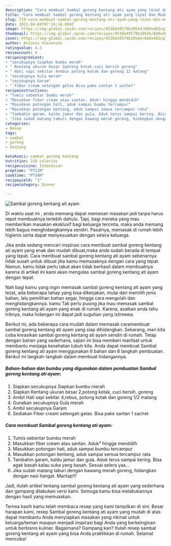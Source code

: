 ```yaml
---
description: "Cara membuat Sambal goreng kentang ati ayam yang lezat dan Mudah Dibuat"
title: "Cara membuat Sambal goreng kentang ati ayam yang lezat dan Mudah Dibuat"
slug: 719-cara-membuat-sambal-goreng-kentang-ati-ayam-yang-lezat-dan-mudah-dibuat
date: 2021-04-04T07:16:14.094Z
image: https://img-global.cpcdn.com/recipes/453bb49579b20544/680x482cq70/sambal-goreng-kentang-ati-ayam-foto-resep-utama.jpg
thumbnail: https://img-global.cpcdn.com/recipes/453bb49579b20544/680x482cq70/sambal-goreng-kentang-ati-ayam-foto-resep-utama.jpg
cover: https://img-global.cpcdn.com/recipes/453bb49579b20544/680x482cq70/sambal-goreng-kentang-ati-ayam-foto-resep-utama.jpg
author: Antonio Stevenson
ratingvalue: 4.3
reviewcount: 4
recipeingredient:
- "secukupnya Siapkan bumbu merah"
- " Kentang ukuran besar 2potong kotak cuci bersih goreng"
- " Hati sapi sekitar 4rebus potong kotak dan goreng 12 matang"
- "secukupnya Gula merah"
- "secukupnya Garam"
- " Fiber cream setengah gelas Bisa pake santan 1 sachet"
recipeinstructions:
- "Tumis sebentar bumbu merah"
- "Masukkan fiber cream atau santan. Aduk² hingga mendidih"
- "Masukkan potongan hati, aduk sampai bumbu tercampur"
- "Masukkan potongan kentang, aduk sampai semua tercampur rata"
- "Tambahin garam, kaldu jamur dan gula. Aduk terus sampai kering. Bisa agak basah kalau suka yang basah. Sesuai selera yaa..."
- "Jika sudah matang taburi dengan bawang merah goreng, hidangkan dengan nasi hangat. Mantap!!!"
categories:
- Resep
tags:
- sambal
- goreng
- kentang

katakunci: sambal goreng kentang 
nutrition: 220 calories
recipecuisine: Indonesian
preptime: "PT12M"
cooktime: "PT34M"
recipeyield: "1"
recipecategory: Dinner

---
```



![Sambal goreng kentang ati ayam](https://img-global.cpcdn.com/recipes/453bb49579b20544/680x482cq70/sambal-goreng-kentang-ati-ayam-foto-resep-utama.jpg)

Di waktu  saat ini , anda memang dapat memesan masakan jadi tanpa harus repot membuatnya terlebih dahulu. Tapi, bagi mereka yang mau memberikan masakan eksklusif bagi keluarga tercinta, maka anda memang lebih bagus menghidangkannya sendiri. Pasalnya, memasak di rumah lebih higienis serta dapat menyesuaikan dengan selera keluarga.

Jika anda sedang mencari inspirasi cara membuat sambal goreng kentang ati ayam yang enak dan mudah dibuat,maka anda sudah berada di tempat yang tepat. Cara membuat sambal goreng kentang ati ayam  sebenarnya tidak susah untuk dibuat jika kamu memasaknya dengan cara yang tepat. Namun, kamu tidak perlu takut akan tidak berhasil dalam membuatnya 
karena di artikel ini kami akan mengulas sambal goreng kentang ati ayam dengan tepat.  



Nah bagi kamu yang ingin memasak sambal goreng kentang ati ayam yang lezat, ada beberapa tahap yang bisa dikerjakan, mulai dari memilih jenis bahan, lalu pemilihan bahan segar, hingga cara mengolah dan menghidangkannya. kamu Tak perlu pusing jika mau memasak sambal goreng kentang ati ayam yang enak di rumah. Karena, asalkan anda  tahu triknya, maka hidangan ini dapat jadi suguhan yang istimewa.

Berikut ini, ada beberapa cara mudah dalam memasak caramembuat sambal goreng kentang ati ayam yang siap dihidangkan. Sekarang, mari kita coba kreasikan sambal goreng kentang ati ayam sendiri di rumah. Tetap dengan bahan yang sederhana, sajian ini bisa memberi manfaat untuk membantu menjaga kesehatan tubuh kita. Anda dapat membuat Sambal goreng kentang ati ayam menggunakan 6 bahan dan 6 langkah pembuatan. Berikut ini langkah-langkah dalam membuat hidangannya.

<!--inarticleads1-->

##### Bahan-bahan dan bumbu yang digunakan dalam pembuatan Sambal goreng kentang ati ayam:

1. Siapkan secukupnya Siapkan bumbu merah
1. Siapkan  Kentang ukuran besar 2,potong kotak, cuci bersih, goreng
1. Ambil  Hati sapi sekitar 4,rebus, potong kotak dan goreng 1/2 matang
1. Gunakan secukupnya Gula merah
1. Ambil secukupnya Garam
1. Sediakan  Fiber cream setengah gelas. Bisa pake santan 1 sachet




<!--inarticleads2-->

##### Cara membuat Sambal goreng kentang ati ayam:

1. Tumis sebentar bumbu merah
1. Masukkan fiber cream atau santan. Aduk² hingga mendidih
1. Masukkan potongan hati, aduk sampai bumbu tercampur
1. Masukkan potongan kentang, aduk sampai semua tercampur rata
1. Tambahin garam, kaldu jamur dan gula. Aduk terus sampai kering. Bisa agak basah kalau suka yang basah. Sesuai selera yaa...
1. Jika sudah matang taburi dengan bawang merah goreng, hidangkan dengan nasi hangat. Mantap!!!




Jadi, itulah artikel tentang  sambal goreng kentang ati ayam  yang sederhana dan gampang dilakukan versi kami. Semoga kamu bisa melakukannya dengan hasil yang memuaskan. 

Terima kasih kamu telah membaca resep yang kami tampilkan di sini. Besar harapan kami, resep  Sambal goreng kentang ati ayam yang mudah di atas dapat membantu Anda menyiapkan masakan yang nikmat untuk keluarga/teman maupun menjadi inspirasi bagi Anda yang berkeinginan untuk berbisnis kuliner. Bagaimana? Gampang kan? Itulah resep sambal goreng kentang ati ayam yang bisa Anda praktikkan di rumah. Selamat mencoba!

